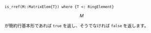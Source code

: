 ```
is_rref(M::MatrixElem{T}) where {T <: RingElement}
```

$$
M
$$

が簡約行基本形であれば `true` を返し、そうでなければ `false` を返します。
